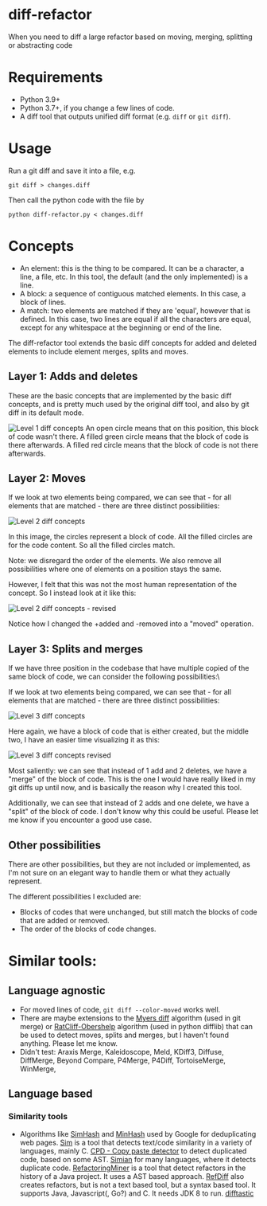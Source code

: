 # diff-refactor
When you need to diff a large refactor based on moving, merging, splitting or abstracting code

# Requirements

- Python 3.9+
- Python 3.7+, if you change a few lines of code.
- A diff tool that outputs unified diff format (e.g. `diff` or `git diff`).

# Usage

Run a git diff and save it into a file, e.g.

`git diff > changes.diff`

Then call the python code with the file by

`python diff-refactor.py < changes.diff`


# Concepts

- An element: this is the thing to be compared. It can be a character, a line, a file, etc. In this tool, the default (and the only implemented) is a line.
- A block: a sequence of contiguous matched elements. In this case, a block of lines.
- A match: two elements are matched if they are 'equal', however that is defined. In this case, two lines are equal if all the characters are equal, except for any whitespace at the beginning or end of the line.



The diff-refactor tool extends the basic diff concepts for added and deleted elements to include element merges, splits and moves.

## Layer 1: Adds and deletes

These are the basic concepts that are implemented by the basic diff concepts, and is pretty much used by the original diff tool, and also by git diff in its default mode.

![Level 1 diff concepts](images/Diff_concepts_level_1.drawio.svg)
An open circle means that on this position, this block of code wasn't there. A filled green circle means that the block of code is there afterwards. A filled red circle means that the block of code is not there afterwards.

## Layer 2: Moves

If we look at two elements being compared, we can see that - for all elements that are matched - there are three distinct possibilities:

![Level 2 diff concepts](images/Diff_concepts_level_2A.drawio.svg)

In this image, the circles represent a block of code. All the filled circles are for the code content. So all the filled circles match.

Note: we disregard the order of the elements. We also remove all possibilities where one of elements on a position stays the same.

However, I felt that this was not the most human representation of the concept. So I instead look at it like this:

![Level 2 diff concepts - revised](images/Diff_concepts_level_2B.drawio.svg)

Notice how I changed the +added and -removed into a "moved" operation.

## Layer 3: Splits and merges
If we have three position in the codebase that have multiple copied of the same block of code, we can consider the following possibilities:\


If we look at two elements being compared, we can see that - for all elements that are matched - there are three distinct possibilities:

![Level 3 diff concepts](images/Diff_concepts_level_3A.drawio.svg)

Here again, we have a block of code that is either created, but the middle two, I have an easier time visualizing it as this:

![Level 3 diff concepts revised](images/Diff_concepts_level_3B.drawio.svg)

Most saliently: we can see that instead of 1 add and 2 deletes, we have a "merge" of the block of code. This is the one I would have really liked in my git diffs up until now, and is basically the reason why I created this tool.

Additionally, we can see that instead of 2 adds and one delete, we have a "split" of the block of code. I don't know why this could be useful. Please let me know if you encounter a good use case.


## Other possibilities

 There are other possibilities, but they are not included or implemented, as I'm not sure on an elegant way to handle them or what they actually represent. 

The different possibilities I excluded are: 
- Blocks of codes that were unchanged, but still match the blocks of code that are added or removed.
- The order of the blocks of code changes.

# Similar tools:

## Language agnostic

- For moved lines of code, `git diff --color-moved` works well.
- There are maybe extensions to the [Myers diff](https://blog.jcoglan.com/2017/02/12/the-myers-diff-algorithm-part-1/) algorithm (used in git merge) or [RatCliff-Obershelp](https://www.drdobbs.com/database/pattern-matching-the-gestalt-approach/184407970?pgno=5) algorithm (used in python difflib) that can be used to detect moves, splits and merges, but I haven't found anything. Please let me know.
- Didn't test: Araxis Merge, Kaleidoscope, Meld, KDiff3, Diffuse, DiffMerge, Beyond Compare, P4Merge, P4Diff, TortoiseMerge, WinMerge,


## Language based

### Similarity tools

- Algorithms like [SimHash](https://algonotes.readthedocs.io/en/latest/Simhash.html) and [MinHash](https://en.wikipedia.org/wiki/MinHash) used by Google for deduplicating web pages.
[Sim](https://dickgrune.com/Programs/similarity_tester/) is a tool that detects text/code similarity in a variety of languages, mainly C.
[CPD - Copy paste detector](https://pmd.github.io/pmd/pmd_userdocs_cpd.html) to detect duplicated code, based on some AST.
[Simian](https://simian.quandarypeak.com) for many languages, where it detects duplicate code.
[RefactoringMiner]((https://github.com/tsantalis/RefactoringMiner)) is a tool that detect refactors in the history of a Java project. It uses a AST based approach.
[RefDiff](https://github.com/aserg-ufmg/RefDiff) also creates refactors, but is not a text based tool, but a syntax based tool. It supports Java, Javascript(, Go?) and C. It needs JDK 8 to run.
[difftastic](https://github.com/Wilfred/difftastic)